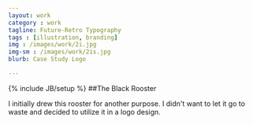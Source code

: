 ```yaml
---
layout: work
category : work
tagline: Future-Retro Typography
tags : [illustration, branding]
img : /images/work/2i.jpg
img-sm : /images/work/2is.jpg
blurb: Case Study Logo

---
```

{% include JB/setup %}
##The Black Rooster

I initially drew this rooster for another purpose.  I didn't want to let it go to waste  and decided to utilize it in a logo design.  

